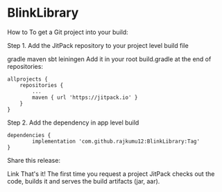 # BlinkLibrary
How to
To get a Git project into your build:

Step 1. Add the JitPack repository to your project level build file

gradle
maven
sbt
leiningen
Add it in your root build.gradle at the end of repositories:

	allprojects {
		repositories {
			...
			maven { url 'https://jitpack.io' }
		}
	}
Step 2. Add the dependency in app level build

	dependencies {
	        implementation 'com.github.rajkumu12:BlinkLibrary:Tag'
	}
  
  
Share this release:

Link
That's it! The first time you request a project JitPack checks out the code, builds it and serves the build artifacts (jar, aar).
